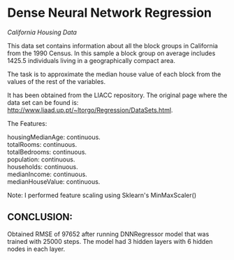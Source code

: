 # Dense Neural Network Regression #
*California Housing Data*

This data set contains information about all the block groups in California from the 1990 Census. In this sample a block group on average includes 1425.5 individuals living in a geographically compact area.

The task is to approximate the median house value of each block from the values of the rest of the variables.

It has been obtained from the LIACC repository. The original page where the data set can be found is: http://www.liaad.up.pt/~ltorgo/Regression/DataSets.html.

The Features:
  
housingMedianAge: continuous.  
totalRooms: continuous.  
totalBedrooms: continuous.  
population: continuous.  
households: continuous.  
medianIncome: continuous.  
medianHouseValue: continuous.  

Note: I performed feature scaling using Sklearn's MinMaxScaler()
## CONCLUSION: ##
Obtained RMSE of 97652 after running DNNRegressor model that was trained with 25000 steps. The model had 3 hidden layers with 6 hidden nodes in each layer.
